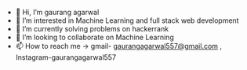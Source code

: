 - 👋 Hi, I’m gaurang agarwal
- 👀 I’m interested in  Machine Learning and full stack web development
- 🌱 I’m currently solving problems on hackerrank 
- 💞️ I’m looking to collaborate on Machine Learning
- 📫 How to reach me -> gmail- gaurangagarwal557@gmail.com , Instagram-gaurangagarwal557

<!---
gaurang557/gaurang557 is a ✨ special ✨ repository because its `README.md` (this file) appears on your GitHub profile.
You can click the Preview link to take a look at your changes.
--->
